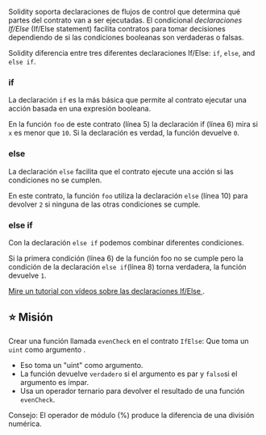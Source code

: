 Solidity soporta declaraciones de flujos de control que determina qué partes del contrato van a ser ejecutadas. El condicional _declaraciones If/Else_ (If/Else statement) facilita contratos para tomar decisiones dependiendo de si las condiciones booleanas son verdaderas o falsas.

Solidity diferencia entre tres diferentes declaraciones If/Else: `if`, `else`, and `else if`.

### if

La declaración `if` es la más básica que permite al contrato ejecutar una acción basada en una expresión booleana.

En la función `foo` de este contrato (línea 5) la declaración if (línea 6) mira si `x` es menor que  `10`. Si la declaración es verdad, la función devuelve `0`.

### else

La declaración  `else` facilita que el contrato ejecute una acción si las condiciones no se cumplen.

En este contrato, la función `foo` utiliza la declaración `else` (línea 10) para devolver `2` si ninguna de las otras condiciones se cumple.

### else if

Con la declaración `else if` podemos combinar diferentes condiciones.

Si la primera condición  (línea 6) de la función  foo no se cumple pero la condición de la declaración `else if`(línea 8) torna verdadera, la función devuelve `1`.

<a href="https://www.youtube.com/watch?v=Ld8bFWXLSfs" target="_blank">Mire un tutorial con vídeos sobre las declaraciones If/Else </a>.

## ⭐️ Misión

Crear una función llamada  `evenCheck`  en el contrato  `IfElse`:
Que toma un `uint` como argumento .

- Eso toma un "uint" como argumento.
- La función devuelve `verdadero` si el argumento es par y `falso`si el argumento es impar.
- Usa un operador ternario para devolver el resultado de una función `evenCheck`.

Consejo: El operador de módulo (%) produce la diferencia de una división numérica.